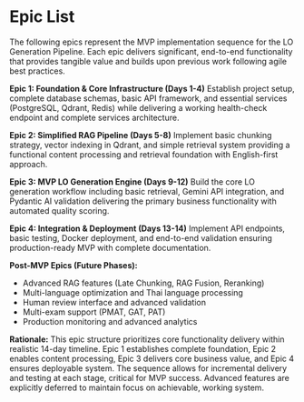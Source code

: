 # Epic List

The following epics represent the MVP implementation sequence for the LO Generation Pipeline. Each epic delivers significant, end-to-end functionality that provides tangible value and builds upon previous work following agile best practices.

**Epic 1: Foundation & Core Infrastructure (Days 1-4)**
Establish project setup, complete database schemas, basic API framework, and essential services (PostgreSQL, Qdrant, Redis) while delivering a working health-check endpoint and complete services architecture.

**Epic 2: Simplified RAG Pipeline (Days 5-8)**
Implement basic chunking strategy, vector indexing in Qdrant, and simple retrieval system providing a functional content processing and retrieval foundation with English-first approach.

**Epic 3: MVP LO Generation Engine (Days 9-12)**
Build the core LO generation workflow including basic retrieval, Gemini API integration, and Pydantic AI validation delivering the primary business functionality with automated quality scoring.

**Epic 4: Integration & Deployment (Days 13-14)**
Implement API endpoints, basic testing, Docker deployment, and end-to-end validation ensuring production-ready MVP with complete documentation.

**Post-MVP Epics (Future Phases):**
- Advanced RAG features (Late Chunking, RAG Fusion, Reranking)
- Multi-language optimization and Thai language processing
- Human review interface and advanced validation
- Multi-exam support (PMAT, GAT, PAT)
- Production monitoring and advanced analytics

**Rationale:** This epic structure prioritizes core functionality delivery within realistic 14-day timeline. Epic 1 establishes complete foundation, Epic 2 enables content processing, Epic 3 delivers core business value, and Epic 4 ensures deployable system. The sequence allows for incremental delivery and testing at each stage, critical for MVP success. Advanced features are explicitly deferred to maintain focus on achievable, working system.
